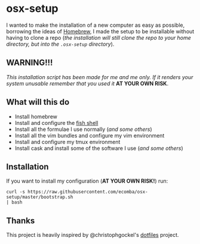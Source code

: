 # osx-setup

I wanted to make the installation of a new computer as easy as possible,
borrowing the ideas of [Homebrew](http://brew.sh), I made the setup to be
installable without having to clone a repo (_the installation will still
clone the repo to your home directory, but into the `.osx-setup` directory_).

## WARNING!!!
_This installation script has been made for me and me only. If it renders
your system unusable remember that you used it_ **AT YOUR OWN RISK**.

## What will this do

- Install homebrew
- Install and configure the [fish shell](http://fishshell.com/)
- Install all the formulae I use normally (_and some others_)
- Install all the vim bundles and configure my vim environment
- Install and configure my tmux environment
- Install cask and install some of the software I use (_and some others_)

## Installation

If you want to install my configuration (**AT YOUR OWN RISK!**) run:

```
curl -s https://raw.githubusercontent.com/ecomba/osx-setup/master/bootstrap.sh
| bash
```

## Thanks

This project is heavily inspired by @christophgockel's
[dotfiles](https://github.com/christophgockel/dotfiles) project.
